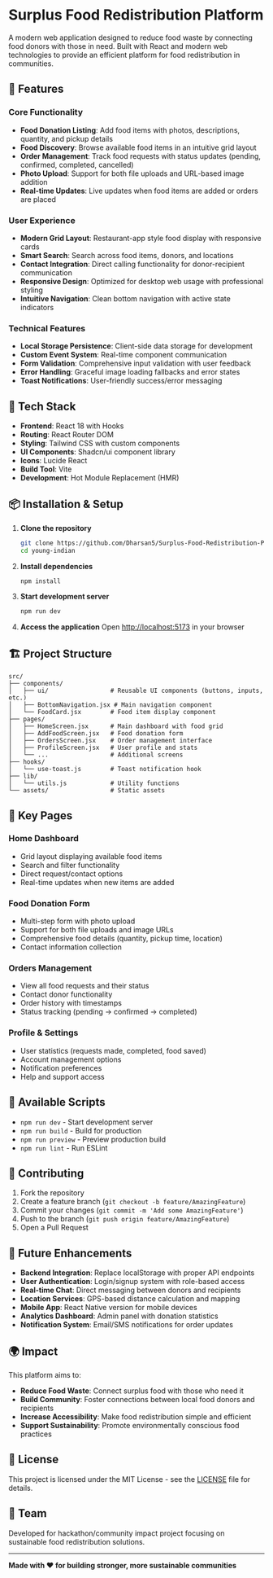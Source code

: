 # Surplus Food Redistribution Platform

A modern web application designed to reduce food waste by connecting food donors with those in need. Built with React and modern web technologies to provide an efficient platform for food redistribution in communities.

## 🌟 Features

### Core Functionality
- **Food Donation Listing**: Add food items with photos, descriptions, quantity, and pickup details
- **Food Discovery**: Browse available food items in an intuitive grid layout
- **Order Management**: Track food requests with status updates (pending, confirmed, completed, cancelled)
- **Photo Upload**: Support for both file uploads and URL-based image addition
- **Real-time Updates**: Live updates when food items are added or orders are placed

### User Experience
- **Modern Grid Layout**: Restaurant-app style food display with responsive cards
- **Smart Search**: Search across food items, donors, and locations
- **Contact Integration**: Direct calling functionality for donor-recipient communication
- **Responsive Design**: Optimized for desktop web usage with professional styling
- **Intuitive Navigation**: Clean bottom navigation with active state indicators

### Technical Features
- **Local Storage Persistence**: Client-side data storage for development
- **Custom Event System**: Real-time component communication
- **Form Validation**: Comprehensive input validation with user feedback
- **Error Handling**: Graceful image loading fallbacks and error states
- **Toast Notifications**: User-friendly success/error messaging

## 🚀 Tech Stack

- **Frontend**: React 18 with Hooks
- **Routing**: React Router DOM
- **Styling**: Tailwind CSS with custom components
- **UI Components**: Shadcn/ui component library
- **Icons**: Lucide React
- **Build Tool**: Vite
- **Development**: Hot Module Replacement (HMR)

## 📦 Installation & Setup

1. **Clone the repository**
   ```bash
   git clone https://github.com/Dharsan5/Surplus-Food-Redistribution-Platform.git
   cd young-indian
   ```

2. **Install dependencies**
   ```bash
   npm install
   ```

3. **Start development server**
   ```bash
   npm run dev
   ```

4. **Access the application**
   Open [http://localhost:5173](http://localhost:5173) in your browser

## 🏗️ Project Structure

```
src/
├── components/
│   ├── ui/                 # Reusable UI components (buttons, inputs, etc.)
│   ├── BottomNavigation.jsx # Main navigation component
│   └── FoodCard.jsx        # Food item display component
├── pages/
│   ├── HomeScreen.jsx      # Main dashboard with food grid
│   ├── AddFoodScreen.jsx   # Food donation form
│   ├── OrdersScreen.jsx    # Order management interface
│   ├── ProfileScreen.jsx   # User profile and stats
│   └── ...                 # Additional screens
├── hooks/
│   └── use-toast.js        # Toast notification hook
├── lib/
│   └── utils.js            # Utility functions
└── assets/                 # Static assets
```

## 🎯 Key Pages

### Home Dashboard
- Grid layout displaying available food items
- Search and filter functionality
- Direct request/contact options
- Real-time updates when new items are added

### Food Donation Form
- Multi-step form with photo upload
- Support for both file uploads and image URLs
- Comprehensive food details (quantity, pickup time, location)
- Contact information collection

### Orders Management
- View all food requests and their status
- Contact donor functionality
- Order history with timestamps
- Status tracking (pending → confirmed → completed)

### Profile & Settings
- User statistics (requests made, completed, food saved)
- Account management options
- Notification preferences
- Help and support access

## 🔧 Available Scripts

- `npm run dev` - Start development server
- `npm run build` - Build for production
- `npm run preview` - Preview production build
- `npm run lint` - Run ESLint

## 🤝 Contributing

1. Fork the repository
2. Create a feature branch (`git checkout -b feature/AmazingFeature`)
3. Commit your changes (`git commit -m 'Add some AmazingFeature'`)
4. Push to the branch (`git push origin feature/AmazingFeature`)
5. Open a Pull Request

## 📱 Future Enhancements

- **Backend Integration**: Replace localStorage with proper API endpoints
- **User Authentication**: Login/signup system with role-based access
- **Real-time Chat**: Direct messaging between donors and recipients
- **Location Services**: GPS-based distance calculation and mapping
- **Mobile App**: React Native version for mobile devices
- **Analytics Dashboard**: Admin panel with donation statistics
- **Notification System**: Email/SMS notifications for order updates

## 🌍 Impact

This platform aims to:
- **Reduce Food Waste**: Connect surplus food with those who need it
- **Build Community**: Foster connections between local food donors and recipients
- **Increase Accessibility**: Make food redistribution simple and efficient
- **Support Sustainability**: Promote environmentally conscious food practices

## 📄 License

This project is licensed under the MIT License - see the [LICENSE](LICENSE) file for details.

## 👥 Team

Developed for hackathon/community impact project focusing on sustainable food redistribution solutions.

---

**Made with ❤️ for building stronger, more sustainable communities**
